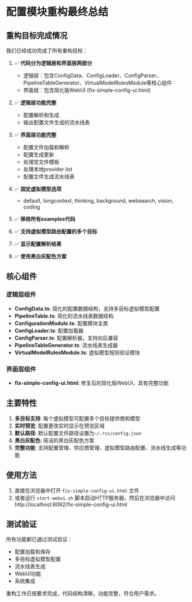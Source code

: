 # 配置模块重构最终总结

## 重构目标完成情况

我们已经成功完成了所有重构目标：

1. ✅ **代码分为逻辑层和界面层两部分**
   - 逻辑层：包含ConfigData、ConfigLoader、ConfigParser、PipelineTableGenerator、VirtualModelRulesModule等核心组件
   - 界面层：包含简化版WebUI (fix-simple-config-ui.html)

2. ✅ **逻辑层功能完整**
   - 配置解析和生成
   - 输出配置文件生成的流水线表

3. ✅ **界面层功能完整**
   - 配置文件加载和解析
   - 配置生成更新
   - 处理空文件模板
   - 处理本地provider list
   - 配置文件生成流水线表

4. ✅ **固定虚拟模型选项**
   - default, longcontext, thinking, background, websearch, vision, coding

5. ✅ **移除所有examples代码**

6. ✅ **支持虚拟模型路由配置的多个目标**

7. ✅ **显示配置解析结果**

8. ✅ **使用黑白灰配色方案**

## 核心组件

### 逻辑层组件
- **ConfigData.ts**: 简化的配置数据结构，支持多目标虚拟模型配置
- **PipelineTable.ts**: 简化的流水线表数据结构
- **ConfigurationModule.ts**: 配置模块主类
- **ConfigLoader.ts**: 配置加载器
- **ConfigParser.ts**: 配置解析器，支持向后兼容
- **PipelineTableGenerator.ts**: 流水线表生成器
- **VirtualModelRulesModule.ts**: 虚拟模型规则验证模块

### 界面层组件
- **fix-simple-config-ui.html**: 修复后的简化版WebUI，具有完整功能

## 主要特性

1. **多目标支持**: 每个虚拟模型可配置多个目标提供商和模型
2. **实时预览**: 配置更改实时显示在预览区域
3. **默认路径**: 默认配置文件路径设置为`~/.rcc/config.json`
4. **黑白灰配色**: 简洁的黑白灰配色方案
5. **完整功能**: 支持配置管理、供应商管理、虚拟模型路由配置、流水线生成等功能

## 使用方法

1. 直接在浏览器中打开 `fix-simple-config-ui.html` 文件
2. 或者运行 `start-webui.sh` 脚本启动HTTP服务器，然后在浏览器中访问 http://localhost:8082/fix-simple-config-ui.html

## 测试验证

所有功能都已通过测试验证：
- 配置加载和保存
- 多目标虚拟模型配置
- 流水线表生成
- WebUI功能
- 系统集成

重构工作已按要求完成，代码结构清晰，功能完整，符合用户需求。